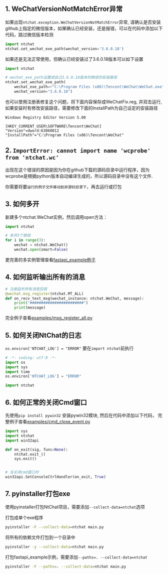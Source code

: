 ## 1. WeChatVersionNotMatchError异常
如果出现`ntchat.exception.WeChatVersionNotMatchError`异常, 请确认是否安装github上指定的微信版本，如果确认已经安装，还是报错，可以在代码中添加以下代码，跳过微信版本检测
```python
import ntchat
ntchat.set_wechat_exe_path(wechat_version='3.6.0.18') 
```
如果还是无法正常使用，但确认已经安装过了3.6.0.18版本可以如下设置
```python
import ntchat

# wechat_exe_path设置成自己3.6.0.18版本的微信的安装路径
ntchat.set_wechat_exe_path(
    wechat_exe_path=r"C:\Program Files (x86)\Tencent\WeChat\WeChat.exe", 
    wechat_version="3.6.0.18")
```

也可以使用注册表修复这个问题，将下面内容保存成WeChatFix.reg, 并双击运行, 如果安装时有修改安装路径，需要修改下面的InstallPath为自己设定的安装路径
```editorconfig
Windows Registry Editor Version 5.00

[HKEY_CURRENT_USER\SOFTWARE\Tencent\WeChat]
"Version"=dword:63060012
"InstallPath"="C:\Program Files (x86)\Tencent\WeChat"
```

## 2. `ImportError: cannot import name 'wcprobe' from 'ntchat.wc'`

出现在这个错误的原因是因为你在github下载的源码目录中运行程序，因为wcprobe是根据python版本自动编译生成的，所以源码目录中没有这个文件.

你需要将要`运行的例子文件移动到非源码目录下`，再去运行或打包

## 3. 如何多开

新建多个ntchat.WeChat实例，然后调用open方法：
```python
import ntchat

# 多开3个微信
for i in range(3):
    wechat = ntchat.WeChat()
    wechat.open(smart=False)
```
更完善的多实例管理查看[fastapi_example例子](./fastapi_example)

## 4. 如何监听输出所有的消息
```python
# 注册监听所有消息回调
@wechat.msg_register(ntchat.MT_ALL)
def on_recv_text_msg(wechat_instance: ntchat.WeChat, message):
    print("########################")
    print(message)
```
完全例子查看[examples/msg_register_all.py](../examples/msg_register_all.py)

## 5. 如何关闭NtChat的日志

`os.environ['NTCHAT_LOG'] = "ERROR"` 要在`import ntchat`前执行
```python
# -*- coding: utf-8 -*-
import os
import sys
import time
os.environ['NTCHAT_LOG'] = "ERROR"

import ntchat
```

## 6. 如何正常的关闭Cmd窗口

先使用`pip install pywin32` 安装pywin32模块, 然后在代码中添加以下代码， 完整例子查看[examples/cmd_close_event.py](../examples/cmd_close_event.py)
```python
import sys
import ntchat
import win32api

def on_exit(sig, func=None):
    ntchat.exit_()
    sys.exit()


# 当关闭cmd窗口时
win32api.SetConsoleCtrlHandler(on_exit, True)
```


## 7. pyinstaller打包exe
使用pyinstaller打包NtChat项目，需要添加`--collect-data=ntchat`选项

打包成单个exe程序
```bash
pyinstaller -F --collect-data=ntchat main.py
```

将所有的依赖文件打包到一个目录中
```bash
pyinstaller -y --collect-data=ntchat main.py
```

打包fastapi_example示例，需要添加`--paths=. --collect-data=ntchat`
```bash
pyinstaller -F --paths=. --collect-data=ntchat main.py
```
